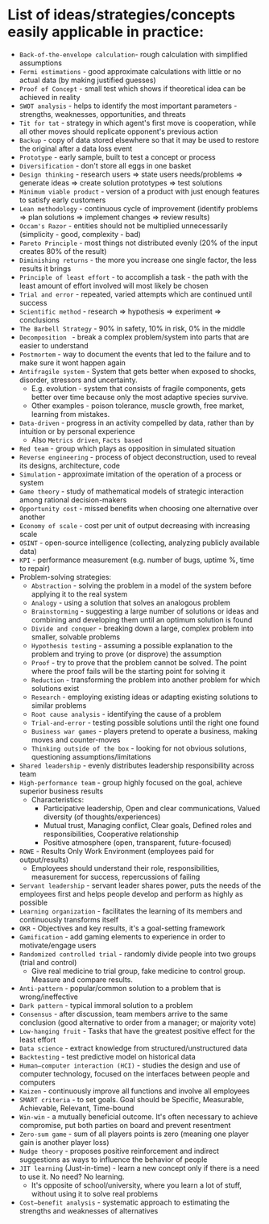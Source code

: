 # List of ideas/strategies/concepts easily applicable in practice:

* `Back-of-the-envelope calculation`- rough calculation with simplified assumptions
* `Fermi estimations` - good approximate calculations with little or no actual data (by making justified guesses)
* `Proof of Concept` - small test which shows if theoretical idea can be achieved in reality
* `SWOT analysis` - helps to identify the most important parameters - strengths, weaknesses, opportunities, and threats
* `Tit for tat` -  strategy in which agent's first move is cooperation, while all other moves should replicate opponent's previous action
* `Backup` - copy of data stored elsewhere so that it may be used to restore the original after a data loss event
* `Prototype` - early sample, built to test a concept or process
* `Diversification` - don't store all eggs in one basket 
* `Design thinking` - research users => state users needs/problems => generate ideas => create solution prototypes => test solutions
* `Minimum viable product` - version of a product with just enough features to satisfy early customers
* `Lean methodology` - continuous cycle of improvement (identify problems => plan solutions => implement changes => review results)
* `Occam's Razor` - entities should not be multiplied unnecessarily (simplicity - good, complexity - bad)
* `Pareto Principle` - most things not distributed evenly (20% of the input creates 80% of the result)
* `Diminishing returns` -  the more you increase one single factor, the less results it brings
* `Principle of least effort` - to accomplish a task - the path with the least amount of effort involved will most likely be chosen
* `Trial and error` - repeated, varied attempts which are continued until success
* `Scientific method` - research => hypothesis => experiment => conclusions
* `The Barbell Strategy` - 90% in safety, 10% in risk, 0% in the middle
* `Decomposition ` - break a complex problem/system into parts that are easier to understand
* `Postmortem` - way to document the events that led to the failure and to make sure it wont happen again
* `Antifragile system` - System that gets better when exposed to shocks, disorder, stressors and uncertainty. 
    *  E.g. evolution - system that consists of fragile components, gets better over time because only the most adaptive species survive.
    *  Other examples - poison tolerance, muscle growth, free market, learning from mistakes.
* `Data-driven` - progress in an activity compelled by data, rather than by intuition or by personal experience
    * Also `Metrics driven`, `Facts based`
* `Red team` - group which plays as opposition in simulated situation
* `Reverse engineering` - process of object deconstruction, used to reveal its designs, architecture, code
* `Simulation` - approximate imitation of the operation of a process or system
* `Game theory` - study of mathematical models of strategic interaction among rational decision-makers
* `Opportunity cost` - missed benefits when choosing one alternative over another
* `Economy of scale` - cost per unit of output decreasing with increasing scale
* `OSINT` - open-source intelligence (collecting, analyzing publicly available data)
* `KPI` - performance measurement (e.g. number of bugs, uptime %, time to repair)
* Problem-solving strategies:
    * `Abstraction` - solving the problem in a model of the system before applying it to the real system
    * `Analogy` - using a solution that solves an analogous problem
    * `Brainstorming` - suggesting a large number of solutions or ideas and combining and developing them until an optimum solution is found
    * `Divide and conquer` - breaking down a large, complex problem into smaller, solvable problems
    * `Hypothesis testing` - assuming a possible explanation to the problem and trying to prove (or disprove) the assumption
    * `Proof` - try to prove that the problem cannot be solved. The point where the proof fails will be the starting point for solving it
    * `Reduction` - transforming the problem into another problem for which solutions exist
    * `Research` - employing existing ideas or adapting existing solutions to similar problems
    * `Root cause analysis` - identifying the cause of a problem
    * `Trial-and-error` - testing possible solutions until the right one found
    * `Business war games` - players pretend to operate a business, making moves and counter-moves
    * `Thinking outside of the box` - looking for not obvious solutions, questioning assumptions/limitations
* `Shared leadership` - evenly distributes leadership responsibility across team
* `High-performance team` - group highly focused on the goal, achieve superior business results
    * Characteristics: 
        * Participative leadership, Open and clear communications, Valued diversity (of thoughts/experiences)
        * Mutual trust, Managing conflict, Clear goals, Defined roles and responsibilities, Cooperative relationship
        * Positive atmosphere (open, transparent, future-focused)
* `ROWE` - Results Only Work Environment (employees paid for output/results)
    * Employees should understand their role, responsibilities, measurement for success, repercussions of failing
* `Servant leadership` - servant leader shares power, puts the needs of the employees first and helps people develop and perform as highly as possible
* `Learning organization` - facilitates the learning of its members and continuously transforms itself
* `OKR` - Objectives and key results, it's a goal-setting framework
* `Gamification` - add gaming elements to experience in order to motivate/engage users
* `Randomized controlled trial` - randomly divide people into two groups (trial and control)
    * Give real medicine to trial group, fake medicine to control group. Measure and compare results.
* `Anti-pattern` - popular/common solution to a problem that is wrong/ineffective
* `Dark pattern` - typical immoral solution to a problem
* `Consensus` - after discussion, team members arrive to the same conclusion (good alternative to order from a manager; or majority vote)
* `Low-hanging fruit` - Tasks that have the greatest positive effect for the least effort
* `Data science` - extract knowledge from structured/unstructured data
* `Backtesting` - test predictive model on historical data
* `Human–computer interaction (HCI)` - studies the design and use of computer technology, focused on the interfaces between people and computers
* `Kaizen` - continuously improve all functions and involve all employees
* `SMART criteria` - to set goals. Goal should be Specific, Measurable, Achievable, Relevant, Time-bound
* `Win-win` - a mutually beneficial outcome. It's often necessary to achieve compromise, put both parties on board and prevent resentment
* `Zero-sum game` - sum of all players points is zero (meaning one player gain is another player loss)
* `Nudge theory` - proposes positive reinforcement and indirect suggestions as ways to influence the behavior of people
* `JIT learning` (Just-in-time) - learn a new concept only if there is a need to use it. No need? No learning.
    * It's opposite of school/university, where you learn a lot of stuff, without using it to solve real problems
* `Cost–benefit analysis` - systematic approach to estimating the strengths and weaknesses of alternatives
